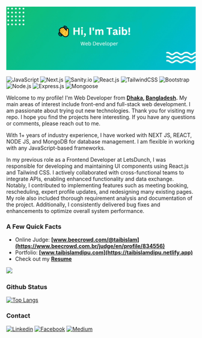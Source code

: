 ![Header](https://raw.githubusercontent.com/taibislamdipu/taibislamdipu/main/assets/github-profile-header.png)

![JavaScript](https://img.shields.io/badge/JavaScript-F7DF1E?style=for-the-badge&logo=javascript&logoColor=black)
![Next.js](https://img.shields.io/badge/Next.js-000000?style=for-the-badge&logo=nextdotjs&logoColor=white)
![Sanity.io](https://img.shields.io/badge/Sanity.io-F04436?logo=sanity&logoColor=white&style=for-the-badge)
![React.js](https://img.shields.io/badge/-ReactJs-23272F?logo=react&logoColor=149ECA&style=for-the-badge)
![TailwindCSS](https://img.shields.io/badge/Tailwind_CSS-07B0CE?style=for-the-badge&logo=tailwind-css&logoColor=white)
![Bootstrap](https://img.shields.io/badge/Bootstrap-563D7C?style=for-the-badge&logo=bootstrap&logoColor=white)
![Node.js](https://img.shields.io/badge/Node.js-43853D?style=for-the-badge&logo=node.js&logoColor=white)
![Express.js](https://img.shields.io/badge/Express.js-292929?logo=express&logoColor=white&style=for-the-badge)
![Mongoose](https://img.shields.io/badge/Mongoose-yellowgreen?style=for-the-badge)

Welcome to my profile! I'm Web Developer from **[Dhaka](https://en.wikipedia.org/wiki/Dhaka), [Bangladesh](https://en.wikipedia.org/wiki/Bangladesh).** My main areas of interest include front-end and full-stack web development. I am passionate about trying out new technologies. Thank you for visiting my repo. I hope you find the projects here interesting. If you have any questions or comments, please reach out to me.

With 1+ years of industry experience, I have worked with NEXT JS, REACT, NODE JS, and MongoDB for database management. I am flexible in working with any JavaScript-based frameworks.

In my previous role as a Frontend Developer at LetsDunch, I was responsible for developing and maintaining UI components using React.js and Tailwind CSS. I actively collaborated with cross-functional teams to integrate APIs, enabling enhanced functionality and data exchange. Notably, I contributed to implementing features such as meeting booking, rescheduling, expert profile updates, and redesigning many existing pages. My role also included thorough requirement analysis and documentation of the project. Additionally, I consistently delivered bug fixes and enhancements to optimize overall system performance.

### A Few Quick Facts

- Online Judge: **[www.beecrowd.com/@taibislam](https://www.beecrowd.com.br/judge/en/profile/834556)**
- Portfolio: **[www.taibislamdipu.com](https://taibislamdipu.netlify.app)**
- Check out my **[Resume](https://drive.google.com/file/d/1zYMToXAO_OC6sUNnp5nM5LtBVq5r0fLU/view?usp=sharing)**

![](https://komarev.com/ghpvc/?username=taibislamdipu)

### Github Status

[![Top Langs](https://github-readme-stats.vercel.app/api/top-langs/?username=taibislamdipu&layout=compact&theme=transparent&bg_color=1c1917&hide_border=true&text_color=ffffff&title_color=ffffff)](https://github.com/taibislamdipu/taibislamdipu)

### Contact
[![Linkedin](https://img.shields.io/badge/LinkedIn-0077B5?style=for-the-badge&logo=linkedin&logoColor=white)](https://www.linkedin.com/in/taibislamdipu) 
[![Facebook](https://img.shields.io/badge/Facebook-1877F2?style=for-the-badge&logo=facebook&logoColor=white)](https://facebook.com/taibislamdipu)
[![Medium](https://img.shields.io/badge/Medium-black?style=for-the-badge&logo=medium&logoColor=white)](https://medium.com/@taibislamdipu)
